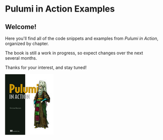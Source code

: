 # Pulumi in Action Examples

## Welcome! 

Here you'll find all of the code snippets and examples from _Pulumi in Action_, organized by chapter.

The book is still a work in progress, so expect changes over the next several months.

Thanks for your interest, and stay tuned!

[![Pulumi in Action cover image](media/images/cover-160.jpg)](https://www.manning.com/books/pulumi-in-action)
